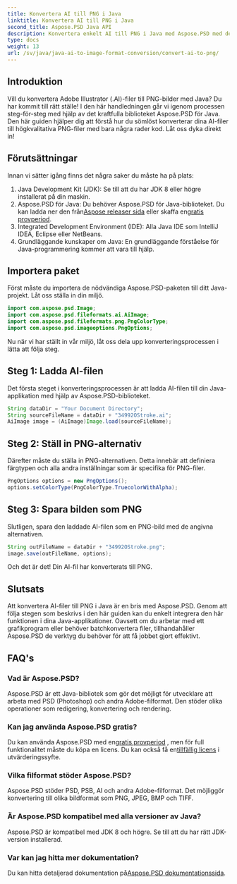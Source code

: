 ```yaml
---
title: Konvertera AI till PNG i Java
linktitle: Konvertera AI till PNG i Java
second_title: Aspose.PSD Java API
description: Konvertera enkelt AI till PNG i Java med Aspose.PSD med den här guiden. Lär dig hur du laddar, ställer in alternativ och sparar dina AI-filer som PNG-bilder utan ansträngning.
type: docs
weight: 13
url: /sv/java/java-ai-to-image-format-conversion/convert-ai-to-png/
---
```

## Introduktion
Vill du konvertera Adobe Illustrator (.AI)-filer till PNG-bilder med Java? Du har kommit till rätt ställe! I den här handledningen går vi igenom processen steg-för-steg med hjälp av det kraftfulla biblioteket Aspose.PSD för Java. Den här guiden hjälper dig att förstå hur du sömlöst konverterar dina AI-filer till högkvalitativa PNG-filer med bara några rader kod. Låt oss dyka direkt in!
## Förutsättningar
Innan vi sätter igång finns det några saker du måste ha på plats:
1. Java Development Kit (JDK): Se till att du har JDK 8 eller högre installerat på din maskin.
2.  Aspose.PSD för Java: Du behöver Aspose.PSD för Java-biblioteket. Du kan ladda ner den från[Aspose releaser sida](https://releases.aspose.com/psd/java/) eller skaffa en[gratis provperiod](https://releases.aspose.com/).
3. Integrated Development Environment (IDE): Alla Java IDE som IntelliJ IDEA, Eclipse eller NetBeans.
4. Grundläggande kunskaper om Java: En grundläggande förståelse för Java-programmering kommer att vara till hjälp.
## Importera paket
Först måste du importera de nödvändiga Aspose.PSD-paketen till ditt Java-projekt. Låt oss ställa in din miljö.
```java
import com.aspose.psd.Image;
import com.aspose.psd.fileformats.ai.AiImage;
import com.aspose.psd.fileformats.png.PngColorType;
import com.aspose.psd.imageoptions.PngOptions;
```
Nu när vi har ställt in vår miljö, låt oss dela upp konverteringsprocessen i lätta att följa steg.
## Steg 1: Ladda AI-filen
Det första steget i konverteringsprocessen är att ladda AI-filen till din Java-applikation med hjälp av Aspose.PSD-biblioteket.
```java
String dataDir = "Your Document Directory"; 
String sourceFileName = dataDir + "34992OStroke.ai";       
AiImage image = (AiImage)Image.load(sourceFileName);
```
## Steg 2: Ställ in PNG-alternativ
Därefter måste du ställa in PNG-alternativen. Detta innebär att definiera färgtypen och alla andra inställningar som är specifika för PNG-filer.
```java
PngOptions options = new PngOptions();
options.setColorType(PngColorType.TruecolorWithAlpha);
```
## Steg 3: Spara bilden som PNG
Slutligen, spara den laddade AI-filen som en PNG-bild med de angivna alternativen.
```java
String outFileName = dataDir + "34992OStroke.png";
image.save(outFileName, options);
```
Och det är det! Din AI-fil har konverterats till PNG.
## Slutsats
Att konvertera AI-filer till PNG i Java är en bris med Aspose.PSD. Genom att följa stegen som beskrivs i den här guiden kan du enkelt integrera den här funktionen i dina Java-applikationer. Oavsett om du arbetar med ett grafikprogram eller behöver batchkonvertera filer, tillhandahåller Aspose.PSD de verktyg du behöver för att få jobbet gjort effektivt.
## FAQ's
### Vad är Aspose.PSD?
Aspose.PSD är ett Java-bibliotek som gör det möjligt för utvecklare att arbeta med PSD (Photoshop) och andra Adobe-filformat. Den stöder olika operationer som redigering, konvertering och rendering.
### Kan jag använda Aspose.PSD gratis?
 Du kan använda Aspose.PSD med en[gratis provperiod](https://releases.aspose.com/) , men för full funktionalitet måste du köpa en licens. Du kan också få en[tillfällig licens](https://purchase.aspose.com/temporary-license/) i utvärderingssyfte.
### Vilka filformat stöder Aspose.PSD?
Aspose.PSD stöder PSD, PSB, AI och andra Adobe-filformat. Det möjliggör konvertering till olika bildformat som PNG, JPEG, BMP och TIFF.
### Är Aspose.PSD kompatibel med alla versioner av Java?
Aspose.PSD är kompatibel med JDK 8 och högre. Se till att du har rätt JDK-version installerad.
### Var kan jag hitta mer dokumentation?
 Du kan hitta detaljerad dokumentation på[Aspose.PSD dokumentationssida](https://reference.aspose.com/psd/java/).